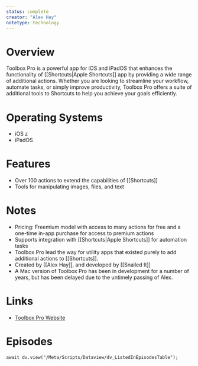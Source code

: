 ```yaml
---
status: complete
creator: "Alex Hay"
notetype: technology
---
```


# Overview  
Toolbox Pro is a powerful app for iOS and iPadOS that enhances the functionality of [[Shortcuts|Apple Shortcuts]] app by providing a wide range of additional actions. Whether you are looking to streamline your workflow, automate tasks, or simply improve productivity, Toolbox Pro offers a suite of additional tools to Shortcuts to help you achieve your goals efficiently.

# Operating Systems  
- iOS z
- iPadOS

# Features  
- Over 100 actions to extend the capabilities of [[Shortcuts]]
- Tools for manipulating images, files, and text

# Notes  
- Pricing: Freemium model with access to many actions for free and a one-time in-app purchase for access to premium actions
- Supports integration with [[Shortcuts|Apple Shortcuts]] for automation tasks
- Toolbox Pro lead the way for utility apps that existed purely to add additional actions to [[Shortcuts]].
- Created by [[Alex Hay]], and developed by [[Snailed It]]
- A Mac version of Toolbox Pro has been in development for a number of years, but has been delayed due to the untimely passing of Alex.

# Links  
- [Toolbox Pro Website](https://toolboxpro.app)

# Episodes
```dataviewjs
await dv.view("/Meta/Scripts/Dataview/dv_ListedInEpisodesTable");
```
